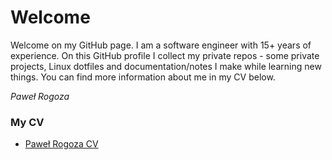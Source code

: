 # Welcome

Welcome on my GitHub page. I am a software engineer with 15+ years of experience. On this GitHub profile I collect my private repos - some private projects, Linux dotfiles and documentation/notes I make while learning new things. You can find more information about me in my CV below.

_Paweł Rogoza_


### My CV

 - [Paweł Rogoza CV](cv/index.html)
